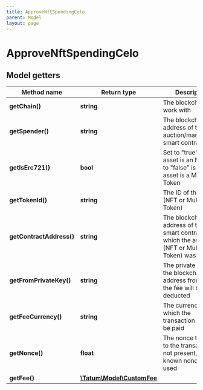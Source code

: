 ```yaml
---
title: ApproveNftSpendingCelo
parent: Model
layout: page
---
```


# ApproveNftSpendingCelo

## Model getters

Method name | Return type | Description | Notes
------------ | ------------- | ------------- | -------------
**getChain()** | **string** | The blockchain to work with | ex.: `CELO`
**getSpender()** | **string** | The blockchain address of the auction/marketplace smart contract | ex.: `0x687422eEA2cB73B5d3e242bA5456b782919AFc85`
**getIsErc721()** | **bool** | Set to "true" if the asset is an NFT; set to "false" is the asset is a Multi Token | ex.: `true`
**getTokenId()** | **string** | The ID of the asset (NFT or Multi Token) | ex.: `100000`
**getContractAddress()** | **string** | The blockchain address of the smart contract from which the asset (NFT or Multi Token) was minted | ex.: `0x687422eEA2cB73B5d3e242bA5456b782919AFc85`
**getFromPrivateKey()** | **string** | The private key of the blockchain address from which the fee will be deducted | ex.: `0x05e150c73f1920ec14caa1e0b6aa09940899678051a78542840c2668ce5080c2`
**getFeeCurrency()** | **string** | The currency in which the transaction fee will be paid | ex.: `null`
**getNonce()** | **float** | The nonce to be set to the transaction; if not present, the last known nonce will be used | ex.: `1` [optional]
**getFee()** | [**\Tatum\Model\CustomFee**](../CustomFee) |  | ex.: `null` [optional]

